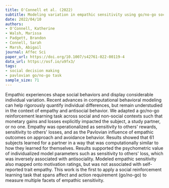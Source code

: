 ```yaml
---
title: O'Connell et al. (2022)
subtitle: Modeling variation in empathic sensitivity using go/no-go social reinforcement learning
date: 2022/04/10
authors:
- O'Connell, Katherine
- Walsh, Marissa
- Padgett, Brandon
- Connell, Sarah
- Marsh, Abigail
journal: Affec Sci
paper_url: https://doi.org/10.1007/s42761-022-00119-4
data_url: https://osf.io/u9fx3/
tags:
- social decision making
- pavlovian go/no-go task
sample_size: 71
---
```


Empathic experiences shape social behaviors and display considerable individual variation. Recent advances in computational behavioral modeling can help rigorously quantify individual differences, but remain understudied in the context of empathy and antisocial behavior. We adapted a go/no-go reinforcement learning task across social and non-social contexts such that monetary gains and losses explicitly impacted the subject, a study partner, or no one. Empathy was operationalized as sensitivity to others' rewards, sensitivity to others' losses, and as the Pavlovian influence of empathic outcomes on approach and avoidance behavior. Results showed that 61 subjects learned for a partner in a way that was computationally similar to how they learned for themselves. Results supported the psychometric value of individualized model parameters such as sensitivity to others' loss, which was inversely associated with antisociality. Modeled empathic sensitivity also mapped onto motivation ratings, but was not associated with self-reported trait empathy. This work is the first to apply a social reinforcement learning task that spans affect and action requirement (go/no-go) to measure multiple facets of empathic sensitivity.
